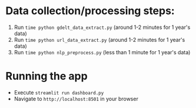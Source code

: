 # Data collection/processing steps:
1. Run `time python gdelt_data_extract.py` (around 1-2 minutes for 1 year's data)
2. Run `time python url_data_extract.py` (around 1-2 minutes for 1 year's data)
3. Run `time python nlp_preprocess.py` (less than 1 minute for 1 year's data)


# Running the app
* Execute `streamlit run dashboard.py`
* Navigate to `http://localhost:8501` in your browser
